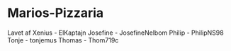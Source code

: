 # Marios-Pizzaria

Lavet af
Xenius - ElKaptajn
Josefine - JosefineNelbom
Philip - PhilipNS98
Tonje - tonjemus
Thomas - Thom719c
